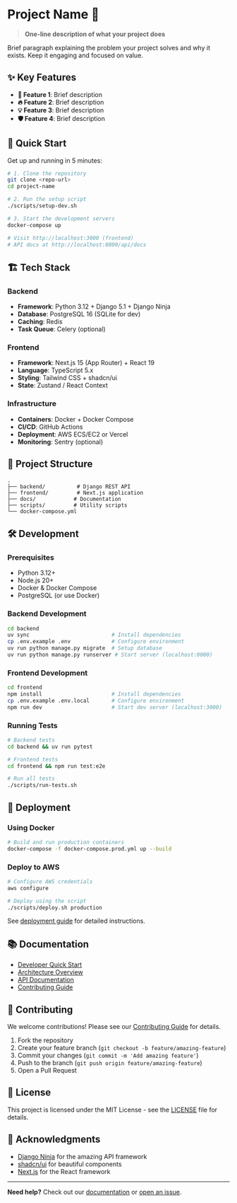 # Project Name 🚀

> **One-line description of what your project does**

Brief paragraph explaining the problem your project solves and why it exists. Keep it engaging and focused on value.

## ✨ Key Features

- **🎯 Feature 1**: Brief description
- **🔥 Feature 2**: Brief description  
- **💡 Feature 3**: Brief description
- **🛡️ Feature 4**: Brief description

## 🚀 Quick Start

Get up and running in 5 minutes:

```bash
# 1. Clone the repository
git clone <repo-url>
cd project-name

# 2. Run the setup script
./scripts/setup-dev.sh

# 3. Start the development servers
docker-compose up

# Visit http://localhost:3000 (frontend)
# API docs at http://localhost:8000/api/docs
```

## 🏗️ Tech Stack

### Backend
- **Framework**: Python 3.12 + Django 5.1 + Django Ninja
- **Database**: PostgreSQL 16 (SQLite for dev)
- **Caching**: Redis
- **Task Queue**: Celery (optional)

### Frontend  
- **Framework**: Next.js 15 (App Router) + React 19
- **Language**: TypeScript 5.x
- **Styling**: Tailwind CSS + shadcn/ui
- **State**: Zustand / React Context

### Infrastructure
- **Containers**: Docker + Docker Compose
- **CI/CD**: GitHub Actions
- **Deployment**: AWS ECS/EC2 or Vercel
- **Monitoring**: Sentry (optional)

## 📁 Project Structure

```
.
├── backend/          # Django REST API
├── frontend/         # Next.js application
├── docs/            # Documentation
├── scripts/         # Utility scripts
└── docker-compose.yml
```

## 🛠️ Development

### Prerequisites
- Python 3.12+
- Node.js 20+
- Docker & Docker Compose
- PostgreSQL (or use Docker)

### Backend Development

```bash
cd backend
uv sync                          # Install dependencies
cp .env.example .env             # Configure environment
uv run python manage.py migrate  # Setup database
uv run python manage.py runserver # Start server (localhost:8000)
```

### Frontend Development

```bash
cd frontend
npm install                      # Install dependencies
cp .env.example .env.local       # Configure environment
npm run dev                      # Start dev server (localhost:3000)
```

### Running Tests

```bash
# Backend tests
cd backend && uv run pytest

# Frontend tests
cd frontend && npm run test:e2e

# Run all tests
./scripts/run-tests.sh
```

## 🚢 Deployment

### Using Docker

```bash
# Build and run production containers
docker-compose -f docker-compose.prod.yml up --build
```

### Deploy to AWS

```bash
# Configure AWS credentials
aws configure

# Deploy using the script
./scripts/deploy.sh production
```

See [deployment guide](docs/deployment/AWS_DEPLOYMENT.md) for detailed instructions.

## 📚 Documentation

- [Developer Quick Start](docs/development/DEVELOPER_QUICK_START.md)
- [Architecture Overview](docs/development/ARCHITECTURE.md)
- [API Documentation](http://localhost:8000/api/docs)
- [Contributing Guide](CONTRIBUTING.md)

## 🤝 Contributing

We welcome contributions! Please see our [Contributing Guide](CONTRIBUTING.md) for details.

1. Fork the repository
2. Create your feature branch (`git checkout -b feature/amazing-feature`)
3. Commit your changes (`git commit -m 'Add amazing feature'`)
4. Push to the branch (`git push origin feature/amazing-feature`)
5. Open a Pull Request

## 📄 License

This project is licensed under the MIT License - see the [LICENSE](LICENSE) file for details.

## 🙏 Acknowledgments

- [Django Ninja](https://django-ninja.dev/) for the amazing API framework
- [shadcn/ui](https://ui.shadcn.com/) for beautiful components
- [Next.js](https://nextjs.org/) for the React framework

---

**Need help?** Check out our [documentation](docs/) or [open an issue](https://github.com/username/project/issues).